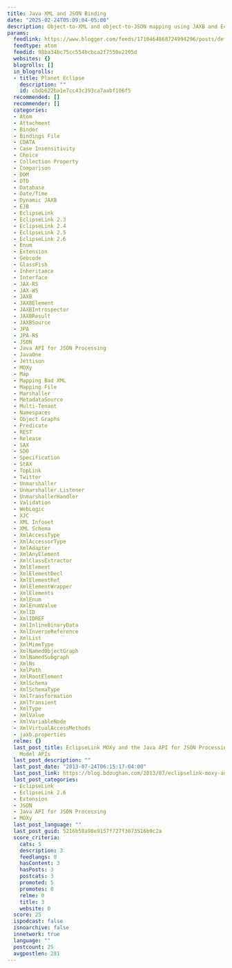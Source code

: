 ```yaml
---
title: Java XML and JSON Binding
date: "2025-02-24T05:09:04-05:00"
description: Object-to-XML and object-to-JSON mapping using JAXB and EclipseLink MOXy.
params:
  feedlink: https://www.blogger.com/feeds/1710464868724994296/posts/default
  feedtype: atom
  feedid: 98ba34bc75cc554bcbca2f7550e2105d
  websites: {}
  blogrolls: []
  in_blogrolls:
  - title: Planet Eclipse
    description: ""
    id: cbdb622ba1e7cc43c393ca7aabf106f5
  recommended: []
  recommender: []
  categories:
  - Atom
  - Attachment
  - Binder
  - Bindings File
  - CDATA
  - Case Insensitivity
  - Choice
  - Collection Property
  - Comparison
  - DOM
  - DTD
  - Database
  - Date/Time
  - Dynamic JAXB
  - EJB
  - EclipseLink
  - EclipseLink 2.3
  - EclipseLink 2.4
  - EclipseLink 2.5
  - EclipseLink 2.6
  - Enum
  - Extension
  - Geocode
  - GlassFish
  - Inheritance
  - Interface
  - JAX-RS
  - JAX-WS
  - JAXB
  - JAXBElement
  - JAXBIntrospector
  - JAXBResult
  - JAXBSource
  - JPA
  - JPA-RS
  - JSON
  - Java API for JSON Processing
  - JavaOne
  - Jettison
  - MOXy
  - Map
  - Mapping Bad XML
  - Mapping File
  - Marshaller
  - MetadataSource
  - Multi-Tenant
  - Namespaces
  - Object Graphs
  - Predicate
  - REST
  - Release
  - SAX
  - SDO
  - Specification
  - StAX
  - TopLink
  - Twitter
  - Unmarshaller
  - Unmarshaller.Listener
  - UnmarshallerHandler
  - Validation
  - WebLogic
  - XJC
  - XML Infoset
  - XML Schema
  - XmlAccessType
  - XmlAccessorType
  - XmlAdapter
  - XmlAnyElement
  - XmlClassExtractor
  - XmlElement
  - XmlElementDecl
  - XmlElementRef
  - XmlElementWrapper
  - XmlElements
  - XmlEnum
  - XmlEnumValue
  - XmlID
  - XmlIDREF
  - XmlInlineBinaryData
  - XmlInverseReference
  - XmlList
  - XmlMimeType
  - XmlNamedObjectGraph
  - XmlNamedSubgraph
  - XmlNs
  - XmlPath
  - XmlRootElement
  - XmlSchema
  - XmlSchemaType
  - XmlTransformation
  - XmlTransient
  - XmlType
  - XmlValue
  - XmlVariableNode
  - XmlVirtualAccessMethods
  - jaxb.properties
  relme: {}
  last_post_title: EclipseLink MOXy and the Java API for JSON Processing - Object
    Model APIs
  last_post_description: ""
  last_post_date: "2013-07-24T06:15:17-04:00"
  last_post_link: https://blog.bdoughan.com/2013/07/eclipselink-moxy-and-java-api-for-json.html
  last_post_categories:
  - EclipseLink
  - EclipseLink 2.6
  - Extension
  - JSON
  - Java API for JSON Processing
  - MOXy
  last_post_language: ""
  last_post_guid: 5216b58a98e9157f727f3073516b9c2a
  score_criteria:
    cats: 5
    description: 3
    feedlangs: 0
    hasContent: 3
    hasPosts: 3
    postcats: 3
    promoted: 5
    promotes: 0
    relme: 0
    title: 3
    website: 0
  score: 25
  ispodcast: false
  isnoarchive: false
  innetwork: true
  language: ""
  postcount: 25
  avgpostlen: 281
---
```

